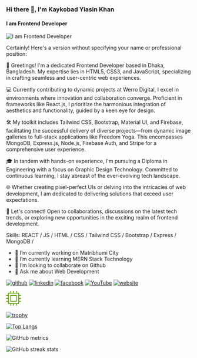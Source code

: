 ### Hi there 👋, I'm Kaykobad Yiasin Khan
#### I am Frontend Developer
![I am Frontend Developer](https://media.licdn.com/dms/image/D5616AQG3qYiTCR11Zw/profile-displaybackgroundimage-shrink_350_1400/0/1691439399616?e=1708560000&v=beta&t=bAvrB7eETkLBDH4AkzZ6QwMLIWlPGMLnnT9zaz1pALw)

Certainly! Here's a version without specifying your name or professional position:

👋 Greetings! I'm a dedicated Frontend Developer based in Dhaka, Bangladesh. My expertise lies in HTML5, CSS3, and JavaScript, specializing in crafting seamless and user-centric web experiences.

💻 Currently contributing to dynamic projects at Werro Digital, I excel in environments where innovation and collaboration converge. Proficient in frameworks like React.js, I prioritize the harmonious integration of aesthetics and functionality, guided by a keen eye for design.

🛠️ My toolkit includes Tailwind CSS, Bootstrap, Material UI, and Firebase, facilitating the successful delivery of diverse projects—from dynamic image galleries to full-stack applications like Freedom Yoga. This encompasses MongoDB, Express.js, Node.js, Firebase Auth, and Stripe for a comprehensive user experience.

🎓 In tandem with hands-on experience, I'm pursuing a Diploma in Engineering with a focus on Graphic Design Technology. Committed to continuous learning, I stay abreast of the ever-evolving tech landscape.

🌐 Whether creating pixel-perfect UIs or delving into the intricacies of web development, I am dedicated to delivering solutions that exceed user expectations.

🌟 Let's connect! Open to collaborations, discussions on the latest tech trends, or exploring new opportunities in the exciting realm of frontend development.

Skills: REACT / JS / HTML / CSS / Tailwind CSS / Bootstrap / Express / MongoDB /

- 🔭 I’m currently working on Matribhumi City 
- 🌱 I’m currently learning MERN Stack Technology 
- 👯 I’m looking to collaborate on Github 
- 💬 Ask me about Web Development 


[<img src='https://cdn.jsdelivr.net/npm/simple-icons@3.0.1/icons/github.svg' alt='github' height='40'>](https://github.com/https://github.com/kaykobadyiasin)  [<img src='https://cdn.jsdelivr.net/npm/simple-icons@3.0.1/icons/linkedin.svg' alt='linkedin' height='40'>](https://www.linkedin.com/in/https://www.linkedin.com/in/kaykobadyiasin//)  [<img src='https://cdn.jsdelivr.net/npm/simple-icons@3.0.1/icons/facebook.svg' alt='facebook' height='40'>](https://www.facebook.com/https://www.facebook.com/eyasinkhan02)  [<img src='https://cdn.jsdelivr.net/npm/simple-icons@3.0.1/icons/youtube.svg' alt='YouTube' height='40'>](https://www.youtube.com/channel/https://www.youtube.com/channel/ucvawath67o18yubqn9pftmg)  [<img src='https://cdn.jsdelivr.net/npm/simple-icons@3.0.1/icons/icloud.svg' alt='website' height='40'>](https://kaykobadyiasin-portfolio.web.app/)  

<a href='https://docs.github.com/en/developers'><img src='https://raw.githubusercontent.com/acervenky/animated-github-badges/master/assets/devbadge.gif' width='40' height='40'></a> 

[![trophy](https://github-profile-trophy.vercel.app/?username=https://github.com/kaykobadyiasin)](https://github.com/ryo-ma/github-profile-trophy)

[![Top Langs](https://github-readme-stats.vercel.app/api/top-langs/?username=https://github.com/kaykobadyiasin)](https://github.com/anuraghazra/github-readme-stats)

![GitHub metrics](https://metrics.lecoq.io/https://github.com/kaykobadyiasin)  

![GitHub streak stats](https://streak-stats.demolab.com/?user=https://github.com/kaykobadyiasin)  

